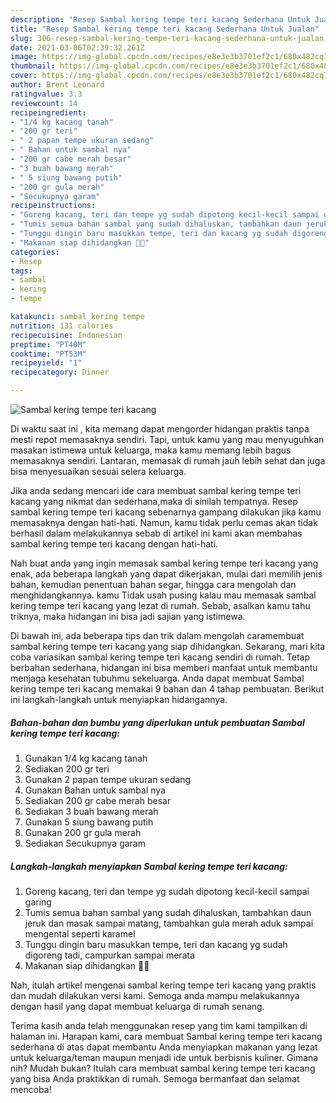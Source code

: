 ```yaml
---
description: "Resep Sambal kering tempe teri kacang Sederhana Untuk Jualan"
title: "Resep Sambal kering tempe teri kacang Sederhana Untuk Jualan"
slug: 306-resep-sambal-kering-tempe-teri-kacang-sederhana-untuk-jualan
date: 2021-03-06T02:39:32.261Z
image: https://img-global.cpcdn.com/recipes/e8e3e3b3701ef2c1/680x482cq70/sambal-kering-tempe-teri-kacang-foto-resep-utama.jpg
thumbnail: https://img-global.cpcdn.com/recipes/e8e3e3b3701ef2c1/680x482cq70/sambal-kering-tempe-teri-kacang-foto-resep-utama.jpg
cover: https://img-global.cpcdn.com/recipes/e8e3e3b3701ef2c1/680x482cq70/sambal-kering-tempe-teri-kacang-foto-resep-utama.jpg
author: Brent Leonard
ratingvalue: 3.3
reviewcount: 14
recipeingredient:
- "1/4 kg kacang tanah"
- "200 gr teri"
- " 2 papan tempe ukuran sedang"
- " Bahan untuk sambal nya"
- "200 gr cabe merah besar"
- "3 buah bawang merah"
- " 5 siung bawang putih"
- "200 gr gula merah"
- "Secukupnya garam"
recipeinstructions:
- "Goreng kacang, teri dan tempe yg sudah dipotong kecil-kecil sampai garing"
- "Tumis semua bahan sambal yang sudah dihaluskan, tambahkan daun jeruk dan masak sampai matang, tambahkan gula merah aduk sampai mengental seperti karamel"
- "Tunggu dingin baru masukkan tempe, teri dan kacang yg sudah digoreng tadi, campurkan sampai merata"
- "Makanan siap dihidangkan 🤤😉"
categories:
- Resep
tags:
- sambal
- kering
- tempe

katakunci: sambal kering tempe 
nutrition: 131 calories
recipecuisine: Indonesian
preptime: "PT40M"
cooktime: "PT53M"
recipeyield: "1"
recipecategory: Dinner

---
```



![Sambal kering tempe teri kacang](https://img-global.cpcdn.com/recipes/e8e3e3b3701ef2c1/680x482cq70/sambal-kering-tempe-teri-kacang-foto-resep-utama.jpg)

Di waktu  saat ini , kita memang dapat mengorder hidangan praktis tanpa mesti repot memasaknya sendiri. Tapi, untuk kamu yang mau menyuguhkan masakan istimewa untuk keluarga, maka kamu memang lebih bagus memasaknya sendiri. Lantaran, memasak di rumah jauh lebih sehat dan juga bisa menyesuaikan sesuai selera keluarga.

Jika anda sedang mencari ide cara membuat sambal kering tempe teri kacang yang nikmat dan sederhana,maka di sinilah tempatnya. Resep sambal kering tempe teri kacang  sebenarnya gampang dilakukan jika kamu memasaknya dengan hati-hati. Namun, kamu tidak perlu cemas akan tidak berhasil dalam melakukannya 
sebab di artikel ini kami akan membahas sambal kering tempe teri kacang dengan hati-hati.  



Nah buat anda yang ingin memasak sambal kering tempe teri kacang yang enak, ada beberapa langkah yang dapat dikerjakan, mulai dari memilih jenis bahan, kemudian penentuan bahan segar, hingga cara mengolah dan menghidangkannya. kamu Tidak usah pusing kalau mau memasak sambal kering tempe teri kacang yang lezat di rumah. Sebab, asalkan kamu  tahu triknya, maka hidangan ini bisa jadi sajian yang istimewa.

Di bawah ini, ada beberapa tips dan trik dalam mengolah caramembuat sambal kering tempe teri kacang yang siap dihidangkan. Sekarang, mari kita coba variasikan sambal kering tempe teri kacang sendiri di rumah. Tetap berbahan sederhana, hidangan ini bisa memberi manfaat untuk membantu menjaga kesehatan tubuhmu sekeluarga. Anda dapat membuat Sambal kering tempe teri kacang memakai 9 bahan dan 4 tahap pembuatan. Berikut ini langkah-langkah untuk menyiapkan hidangannya.

<!--inarticleads1-->

##### Bahan-bahan dan bumbu yang diperlukan untuk pembuatan Sambal kering tempe teri kacang:

1. Gunakan 1/4 kg kacang tanah
1. Sediakan 200 gr teri
1. Gunakan  2 papan tempe ukuran sedang
1. Gunakan  Bahan untuk sambal nya
1. Sediakan 200 gr cabe merah besar
1. Sediakan 3 buah bawang merah
1. Gunakan  5 siung bawang putih
1. Gunakan 200 gr gula merah
1. Sediakan Secukupnya garam




<!--inarticleads2-->

##### Langkah-langkah menyiapkan Sambal kering tempe teri kacang:

1. Goreng kacang, teri dan tempe yg sudah dipotong kecil-kecil sampai garing
1. Tumis semua bahan sambal yang sudah dihaluskan, tambahkan daun jeruk dan masak sampai matang, tambahkan gula merah aduk sampai mengental seperti karamel
1. Tunggu dingin baru masukkan tempe, teri dan kacang yg sudah digoreng tadi, campurkan sampai merata
1. Makanan siap dihidangkan 🤤😉




Nah, itulah artikel mengenai  sambal kering tempe teri kacang  yang praktis dan mudah dilakukan versi kami. Semoga anda mampu melakukannya dengan hasil yang dapat membuat keluarga di rumah senang. 

Terima kasih anda telah menggunakan resep yang tim kami tampilkan di halaman ini. Harapan kami, cara membuat  Sambal kering tempe teri kacang sederhana di atas dapat membantu Anda menyiapkan makanan yang lezat untuk keluarga/teman maupun menjadi ide untuk berbisnis kuliner. Gimana nih? Mudah bukan? Itulah cara membuat sambal kering tempe teri kacang yang bisa Anda praktikkan di rumah. Semoga bermanfaat dan selamat mencoba!

